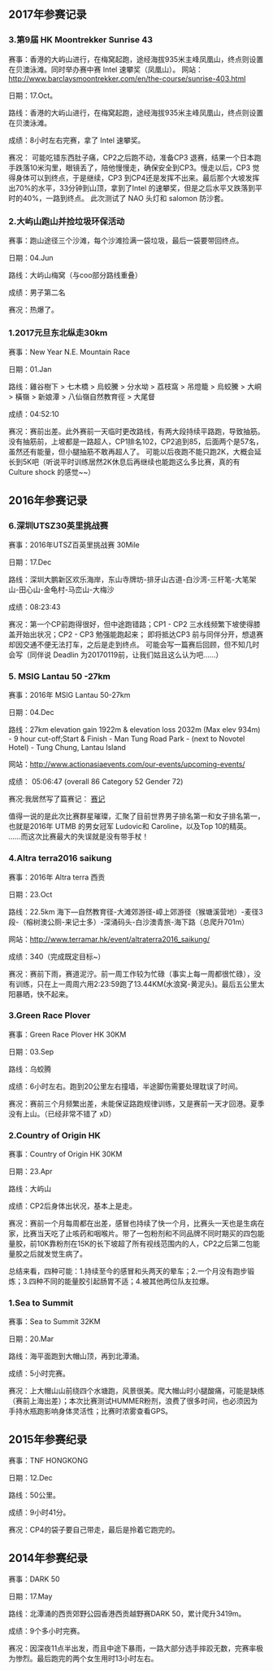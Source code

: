
## 2017年参赛记录

### 3.第9届 HK Moontrekker Sunrise 43

赛事：香港的大屿山进行，在梅窝起跑，途经海拔935米主峰凤凰山，终点则设置在贝澳泳滩。同时举办赛中赛 Intel 速攀奖（凤凰山）。
网站：http://www.barclaysmoontrekker.com/en/the-course/sunrise-403.html

日期：17.Oct。

路线：香港的大屿山进行，在梅窝起跑，途经海拔935米主峰凤凰山，终点则设置在贝澳泳滩。

成绩：8小时左右完赛，拿了 Intel 速攀奖。

赛况： 可能吃错东西肚子痛，CP2之后跑不动，准备CP3 退赛，结果一个日本跑手跌落10米沟里，眼镜丢了，陪他慢慢走，确保安全到CP3。慢走以后，CP3 觉得身体可以到终点，于是继续，CP3 到CP4还是发挥不出来。最后那个大坡发挥出70%的水平，33分钟到山顶，拿到了Intel 的速攀奖，但是之后水平又跌落到平时的40%，一路到终点。 此次测试了 NAO 头灯和 salomon 防沙套。

### 2.大屿山跑山并捡垃圾环保活动

赛事：跑山途径三个沙滩，每个沙滩捡满一袋垃圾，最后一袋要带回终点。

日期：04.Jun

路线：大屿山梅窝（与coo部分路线重叠）

成绩：男子第二名

赛况：热爆了。

### 1.2017元旦东北纵走30km

赛事：New Year N.E. Mountain Race

日期：01.Jan

路线：雞谷樹下 > 七木橋 > 烏蛟騰 > 分水坳 > 荔枝窩 > 吊燈籠 > 烏蛟騰 > 大峒 > 橫嶺 > 新娘潭 > 八仙嶺自然教育徑 > 大尾督

成绩：04:52:10

赛况：赛前出差。此外赛前一天临时更改路线，有两大段持续平路跑，导致抽筋。 没有抽筋前，上坡都是一路超人，CP1排名102，CP2追到85，后面两个是57名，虽然还有能量，但小腿抽筋不敢再超人了。 可能以后夜跑不能只跑2K，大概会延长到5K吧（听说平时训练居然2K休息后再继续也能跑这么多比赛，真的有 Culture shock 的感觉~~）

## **2016年参赛记录**

### 6.深圳UTSZ30英里挑战赛

赛事：2016年UTSZ百英里挑战赛 30Mile

日期：17.Dec

路线：深圳大鹏新区欢乐海岸，东山寺牌坊-排牙山古道-白沙湾-三杆笔-大笔架山-田心山-金龟村-马峦山-大梅沙

成绩：08:23:43

赛况：第一个CP前跑得很好，但中途跑错路；CP1 - CP2 三水线频繁下坡使得膝盖开始出状况；CP2 - CP3 勉强能跑起来； 即将抵达CP3 前与同伴分开，想退赛却因交通不便无法打车，之后是走到终点。 可能会写一篇赛后回顾，但不知几时会写（同伴说 Deadlin 为20170119前，让我们姑且这么认为吧……）

### 5. MSIG Lantau 50 -27km

赛事：2016年 MSIG Lantau 50-27km

日期：04.Dec

路线：27km elevation gain 1922m & elevation loss 2032m (Max elev 934m) - 9 hour cut-off;Start & Finish - Man Tung Road Park - (next to Novotel Hotel) - Tung Chung, Lantau Island

网站：http://www.actionasiaevents.com/our-events/upcoming-events/

成绩： 05:06:47 (overall 86 Category 52 Gender 72)

赛况:我居然写了篇赛记： [赛记](http://wangshourong.sardine2.com/blog/Msig-lantau-50-27.html)

值得一说的是此次比赛群星璀璨，汇聚了目前世界男子排名第一和女子排名第一，也就是2016年 UTMB 的男女冠军 Ludovic和 Caroline，以及Top 10的精英。 ……而这次比赛最大的失误就是没有带手杖！

### 4.Altra terra2016 saikung

赛事：2016年 Altra terra 西贡 

日期：23.Oct

路线：22.5km 海下—自然教育径-大滩郊游径-嶂上郊游径（猴塘溪营地）-麦径3段-（榕树澳公厕-来记士多）-深涌码头-白沙澳青旅-海下路（总爬升701m）

网站：http://www.terramar.hk/event/altraterra2016_saikung/

成绩：340（完成既定目标~）

赛况：赛前下雨，赛道泥泞。前一周工作较为忙碌（事实上每一周都很忙碌），没有训练，只在上一周周六用2:23:59跑了13.44KM(水浪窝-黄泥头)。最后五公里太阳暴晒，快不起来。

### 3.Green Race Plover

赛事：Green Race Plover HK 30KM

日期：03.Sep

路线：乌蛟腾

成绩：6小时左右。跑到20公里左右撞墙，半途脚伤需要处理耽误了时间。

赛况：赛前三个月频繁出差，未能保证路跑规律训练，又是赛前一天才回港。夏季没有上山。（已经非常不错了 xD）

### 2.Country of Origin HK

赛事：Country of Origin HK 30KM

日期：23.Apr

路线：大屿山

成绩：CP2后身体出状况，基本上是走。

赛况：赛前一个月每周都在出差，感冒也持续了快一个月，比赛头一天也是生病在家，比赛当天吃了止咳药和咽喉片。带了一包粉剂和不同品牌不同时期买的四包能量胶，前10K靠粉剂在15K的长下坡超了所有视线范围内的人，CP2之后第二包能量胶之后就发觉生病了。

总结来看，四种可能：1.持续至今的感冒和头两天的晕车；2.一个月没有跑步锻炼；3.四种不同的能量胶引起肠胃不适；4.被其他两位队友拉爆。

### 1.Sea to Summit

赛事：Sea to Summit 32KM

日期：20.Mar

路线：海平面跑到大帽山顶，再到北潭涌。

成绩：5小时完赛。

赛况：上大帽山山前绕四个水塘跑，风景很美。爬大帽山时小腿酸痛，可能是缺练（赛前上海出差）；本次比赛测试HUMMER粉剂，浪费了很多时间，也必须因为手持水瓶跑影响身体灵活性；比赛时浓雾查看GPS。


## 2015年参赛纪录

赛事：TNF HONGKONG

日期：12.Dec   

路线：50公里。      

成绩：9小时41分。  

赛况：CP4的袋子要自己带走，最后是拎着它跑完的。                                



## 2014年参赛纪录

赛事：DARK 50   

日期：17.May        

路线：北潭涌的西贡郊野公园香港西贡越野赛DARK 50，累计爬升3419m。   

成绩：9个多小时完赛。                       

赛况：因深夜11点半出发，而且中途下暴雨，一路大部分选手摔跤无数，完赛率极为惨烈。最后跑完的两个女生用时13小时左右。               
